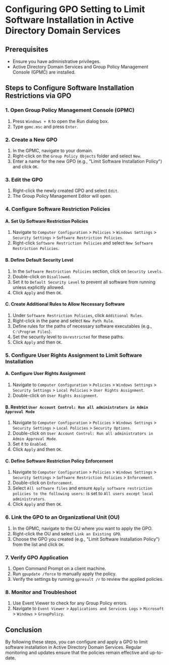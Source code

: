 # Configuring GPO Setting to Limit Software Installation in Active Directory Domain Services

## Prerequisites
- Ensure you have administrative privileges.
- Active Directory Domain Services and Group Policy Management Console (GPMC) are installed.

## Steps to Configure Software Installation Restrictions via GPO

### 1. Open Group Policy Management Console (GPMC)
1. Press `Windows + R` to open the Run dialog box.
2. Type `gpmc.msc` and press `Enter`.

### 2. Create a New GPO
1. In the GPMC, navigate to your domain.
2. Right-click on the `Group Policy Objects` folder and select `New`.
3. Enter a name for the new GPO (e.g., "Limit Software Installation Policy") and click `OK`.

### 3. Edit the GPO
1. Right-click the newly created GPO and select `Edit`.
2. The Group Policy Management Editor will open.

### 4. Configure Software Restriction Policies

#### A. Set Up Software Restriction Policies
1. Navigate to `Computer Configuration` > `Policies` > `Windows Settings` > `Security Settings` > `Software Restriction Policies`.
2. Right-click `Software Restriction Policies` and select `New Software Restriction Policies`.

#### B. Define Default Security Level
1. In the `Software Restriction Policies` section, click on `Security Levels`.
2. Double-click on `Disallowed`.
3. Set it to `Default Security Level` to prevent all software from running unless explicitly allowed.
4. Click `Apply` and then `OK`.

#### C. Create Additional Rules to Allow Necessary Software
1. Under `Software Restriction Policies`, click `Additional Rules`.
2. Right-click in the pane and select `New Path Rule`.
3. Define rules for the paths of necessary software executables (e.g., `C:\Program Files`).
4. Set the security level to `Unrestricted` for these paths.
5. Click `Apply` and then `OK`.

### 5. Configure User Rights Assignment to Limit Software Installation

#### A. Configure User Rights Assignment
1. Navigate to `Computer Configuration` > `Policies` > `Windows Settings` > `Security Settings` > `Local Policies` > `User Rights Assignment`.
2. Double-click on `User Rights Assignment`.

#### B. Restrict `User Account Control: Run all administrators in Admin Approval Mode`
1. Navigate to `Computer Configuration` > `Policies` > `Windows Settings` > `Security Settings` > `Local Policies` > `Security Options`.
2. Double-click on `User Account Control: Run all administrators in Admin Approval Mode`.
3. Set it to `Enabled`.
4. Click `Apply` and then `OK`.

#### C. Define Software Restriction Policy Enforcement
1. Navigate to `Computer Configuration` > `Policies` > `Windows Settings` > `Security Settings` > `Software Restriction Policies` > `Enforcement`.
2. Double-click on `Enforcement`.
3. Select `All software files` and ensure `Apply software restriction policies to the following users:` is set to `All users except local administrators`.
4. Click `Apply` and then `OK`.

### 6. Link the GPO to an Organizational Unit (OU)
1. In the GPMC, navigate to the OU where you want to apply the GPO.
2. Right-click the OU and select `Link an Existing GPO`.
3. Choose the GPO you created (e.g., "Limit Software Installation Policy") from the list and click `OK`.

### 7. Verify GPO Application
1. Open Command Prompt on a client machine.
2. Run `gpupdate /force` to manually apply the policy.
3. Verify the settings by running `gpresult /r` to review the applied policies.

### 8. Monitor and Troubleshoot
1. Use Event Viewer to check for any Group Policy errors.
2. Navigate to `Event Viewer` > `Applications and Services Logs` > `Microsoft` > `Windows` > `GroupPolicy`.

## Conclusion
By following these steps, you can configure and apply a GPO to limit software installation in Active Directory Domain Services. Regular monitoring and updates ensure that the policies remain effective and up-to-date.
